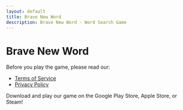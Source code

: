 ```yaml
---
layout: default
title: Brave New Word
description: Brave New Word - Word Search Game
---
```


# Brave New Word

Before you play the game, please read our:

- [Terms of Service](terms.md)
- [Privacy Policy](privacy.md)

Download and play our game on the Google Play Store, Apple Store, or Steam!
